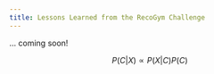 ```yaml
---
title: Lessons Learned from the RecoGym Challenge
---
```


... coming soon!

$$ P(C|X) \propto P(X | C) P(C)$$ 
